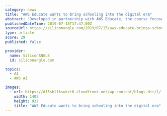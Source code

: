 ```yaml
---
category: news
title: "AWS Educate wants to bring schooling into the digital era"
abstract: "Developed in partnership with AWS Educate, the course focuses on cloud computing, data analytics and artificial intelligence. Sharing and collaboration across educational institutions has become a ..."
publishedDateTime: 2019-07-15T17:47:00Z
sourceUrl: https://siliconangle.com/2019/07/15/aws-educate-brings-schooling-into-the-digital-era-awsimagine/
type: article
score: 29
published: false

provider:
  name: SiliconANGLE
  id: siliconangle.com

topics:
  - AI
  - AWS AI

images:
  - url: https://d15shllkswkct0.cloudfront.net/wp-content/blogs.dir/1/files/2019/07/Ken-Eisner-AWS-Imagine-2019.jpg
    width: 1405
    height: 937
    title: "AWS Educate wants to bring schooling into the digital era"
---
```

